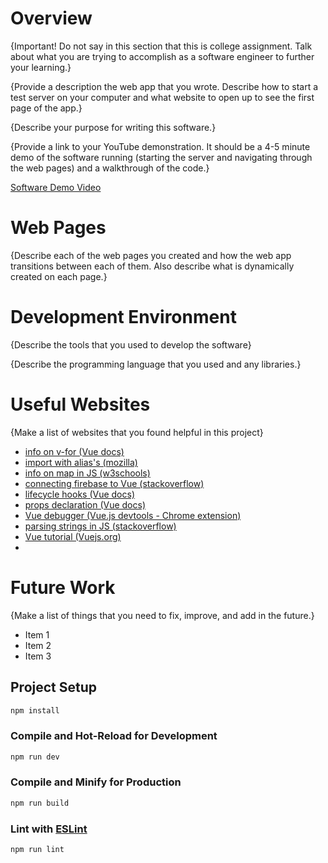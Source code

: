 # Overview

{Important!  Do not say in this section that this is college assignment.  Talk about what you are trying to accomplish as a software engineer to further your learning.}

{Provide a description the web app that you wrote. Describe how to start a test server on your computer and what website to open up to see the first page of the app.}

{Describe your purpose for writing this software.}

{Provide a link to your YouTube demonstration.  It should be a 4-5 minute demo of the software running (starting the server and navigating through the web pages) and a walkthrough of the code.}

[Software Demo Video](http://youtube.link.goes.here)

# Web Pages

{Describe each of the web pages you created and how the web app transitions between each of them.  Also describe what is dynamically created on each page.}

# Development Environment

{Describe the tools that you used to develop the software}

{Describe the programming language that you used and any libraries.}

# Useful Websites

{Make a list of websites that you found helpful in this project}
* [info on v-for (Vue docs)](https://vuejs.org/guide/essentials/reactivity-fundamentals.html#ref)
* [import with alias's (mozilla)](https://developer.mozilla.org/en-US/docs/Web/JavaScript/Reference/Statements/import)
* [info on map in JS (w3schools)](https://www.w3schools.com/jsref/jsref_map.asp)
* [connecting firebase to Vue (stackoverflow)](https://stackoverflow.com/questions/73028403/read-data-using-vue-3-firebase-realtime-database)
* [lifecycle hooks (Vue docs)](https://vuejs.org/guide/essentials/lifecycle.html#registering-lifecycle-hooks)
* [props declaration (Vue docs)](https://vuejs.org/guide/components/props.html#props-declaration)
* [Vue debugger (Vue.js devtools - Chrome extension)](https://chrome.google.com/webstore/detail/vuejs-devtools/nhdogjmejiglipccpnnnanhbledajbpd/related?hl=en)
* [parsing strings in JS (stackoverflow)](https://stackoverflow.com/questions/1216505/how-to-parse-a-string-in-javascript)
* [Vue tutorial (Vuejs.org)](https://vuejs.org/tutorial/#step-4)
* []()

# Future Work

{Make a list of things that you need to fix, improve, and add in the future.}
* Item 1
* Item 2
* Item 3

## Project Setup

```sh
npm install
```

### Compile and Hot-Reload for Development

```sh
npm run dev
```

### Compile and Minify for Production

```sh
npm run build
```

### Lint with [ESLint](https://eslint.org/)

```sh
npm run lint
```
